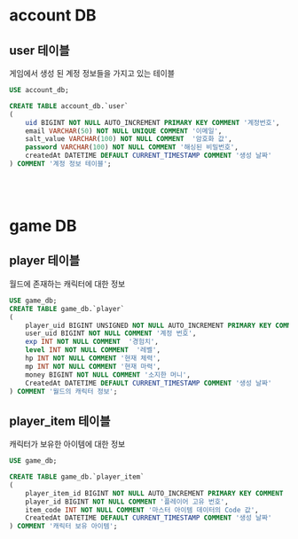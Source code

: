 # account DB
  
## user 테이블
게임에서 생성 된 계정 정보들을 가지고 있는 테이블    
  
```sql
USE account_db;

CREATE TABLE account_db.`user`
(
    uid BIGINT NOT NULL AUTO_INCREMENT PRIMARY KEY COMMENT '계정번호',
    email VARCHAR(50) NOT NULL UNIQUE COMMENT '이메일',
    salt_value VARCHAR(100) NOT NULL COMMENT  '암호화 값',
    password VARCHAR(100) NOT NULL COMMENT '해싱된 비밀번호',
    createdAt DATETIME DEFAULT CURRENT_TIMESTAMP COMMENT '생성 날짜'
) COMMENT '계정 정보 테이블';
```   
   
<br>  
<br>  
   
   
# game DB
  
## player 테이블
월드에 존재하는 캐릭터에 대한 정보     
```sql
USE game_db;
CREATE TABLE game_db.`player`
(
    player_uid BIGINT UNSIGNED NOT NULL AUTO_INCREMENT PRIMARY KEY COMMENT '고유 번호',
    user_uid BIGINT NOT NULL COMMENT '계정 번호',
    exp INT NOT NULL COMMENT  '경험치',
    level INT NOT NULL COMMENT  '레벨',
    hp INT NOT NULL COMMENT '현재 체력',
    mp INT NOT NULL COMMENT '현재 마력',
    money BIGINT NOT NULL COMMENT '소지한 머니',
    CreatedAt DATETIME DEFAULT CURRENT_TIMESTAMP COMMENT '생성 날짜'
) COMMENT '월드의 캐릭터 정보';
```
    
   
## player_item 테이블
캐릭터가 보유한 아이템에 대한 정보  
  
```sql
USE game_db;

CREATE TABLE game_db.`player_item`
(
    player_item_id BIGINT NOT NULL AUTO_INCREMENT PRIMARY KEY COMMENT '고유 번호',
    player_id BIGINT NOT NULL COMMENT '플레이어 고유 번호',
    item_code INT NOT NULL COMMENT '마스터 아이템 데이터의 Code 값',  
    CreatedAt DATETIME DEFAULT CURRENT_TIMESTAMP COMMENT '생성 날짜'
) COMMENT '캐릭터 보유 아이템'; 
```
    

 